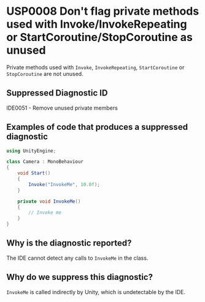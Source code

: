 # USP0008 Don't flag private methods used with Invoke/InvokeRepeating or StartCoroutine/StopCoroutine as unused

Private methods used with `Invoke`, `InvokeRepeating`, `StartCoroutine` or `StopCoroutine` are not unused.

## Suppressed Diagnostic ID

IDE0051 - Remove unused private members

## Examples of code that produces a suppressed diagnostic
```csharp
using UnityEngine;

class Camera : MonoBehaviour
{
	void Start()
	{
		Invoke("InvokeMe", 10.0f);
	}

	private void InvokeMe()
	{
		// Invoke me
	}
}
```

## Why is the diagnostic reported?

The IDE cannot detect any calls to `InvokeMe` in the class.

## Why do we suppress this diagnostic?

`InvokeMe` is called indirectly by Unity, which is undetectable by the IDE.
